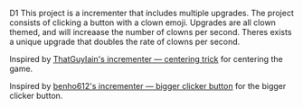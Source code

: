 D1
This project is a incrementer that includes multiple upgrades. The project consists of clicking a button with a clown emoji. Upgrades are all clown themed, and will increaase the number of clowns per second. Theres exists a unique upgrade that doubles the rate of clowns per second.

Inspired by [ThatGuyIain's incrementer — centering trick](https://github.com/ThatGuyIain/cmpm-121-incremental-game/tree/main) for centering the game.

Inspired by [benho612's incrementer — bigger clicker button](https://github.com/benho612/CMPM1212-D1-Assignement) for the bigger clicker button.
